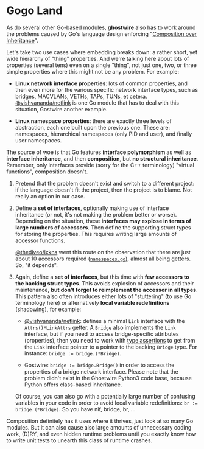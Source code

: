 # Gogo Land

As do several other Go-based modules, **ghostwire** also has to work around the
problems caused by Go's language design enforcing "[Composition over
Inheritance](https://en.wikipedia.org/wiki/Composition_over_inheritance)".

Let's take two use cases where embedding breaks down: a rather short, yet wide
hierarchy of "thing" properties. And we're talking here about lots of properties
(several tens) even on a single "thing", not just one, two, or three simple
properties where this might not be any problem. For example:

- **Linux network interface properties**: lots of common properties, and then
  even more for the various specific network interface types, such as bridges,
  MACVLANs, VETHs, TAPs, TUNs, et cetera.
  [@vishvananda/netlink](https://github.com/vishvananda/netlink) is one Go
  module that has to deal with this situation, Gostwire another example.

- **Linux namespace properties**: there are exactly three levels of abstraction,
  each one built upon the previous one. These are: namespaces, hierarchical
  namespaces (only PID and user), and finally user namespaces.

The source of woe is that Go features **interface polymorphism** as well as
**interface inheritance**, and then **composition**, but **no structural
inheritance**. Remember, only interfaces provide (sorry for the C++ terminology)
"virtual functions", composition doesn't.

1. Pretend that the problem doesn't exist and switch to a different project: if
   the language doesn't fit the project, then the project is to blame. Not
   really an option in our case.

2. Define a **set of interfaces**, optionally making use of interface
   inheritance (or not, it's not making the problem better or worse). Depending
   on the situation, these **interfaces may explose in terms of large numbers of
   accessors**. Then define the supporting struct types for storing the
   properties. This requires writing large amounts of accessor functions.

   [@thediveo/lxkns](https://github.com/TheDiveO/lxkns) went this route on the
   observation that there are just about 10 accessors required
   ([`namespaces.go`](https://github.com/TheDiveO/lxkns/blob/master/model/namespaces.go)),
   almost all being getters. So, "it depends".

3. Again, define a **set of interfaces**, but this time with **few accessors to
   the backing struct types**. This avoids explosion of accessors and their
   maintenance, **but don't forget to reimplement the accessor in all types**.
   This pattern also often introduces either lots of "stuttering" (to use Go
   terminology here) or alternatively **local variable redefinitions**
   (shadowing), for example:

   - [@vishvananda/netlink](https://github.com/vishvananda/netlink): defines a
     minimal `Link` interface with the `Attrs()*LinkAttrs` getter. A `Bridge`
     also implements the `Link` interface, but if you need to access
     bridge-specific attributes (properties), then you need to work with [type
     assertions](https://golang.org/ref/spec#Type_assertions) to get from the
     `Link` interface pointer to a pointer to the backing `Bridge` type. For
     instance: `bridge := bridge.(*Bridge)`.

   - Gostwire: `bridge := bridge.Bridge()` in order to access the properties of
     a bridge network interface. Please note that the problem didn't exist in
     the Ghostwire Python3 code base, because Python offers class-based
     inheritance.

   Of course, you can also go with a potentially large number of confusing
   variables in your code in order to avoid local variable redefinitions: `br :=
   bridge.(*Bridge)`. So you have nif, bridge, br, ...

Composition definitely has it uses where it thrives, just look at so many Go
modules. But it can also cause also large amounts of unnecessary coding work,
(D)RY, and even hidden runtime problems until you exactly know how to write unit
tests to unearth this class of runtime crashes.
